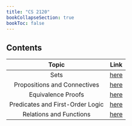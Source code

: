 ```yaml
---
title: "CS 2120"
bookCollapseSection: true
bookToc: false
---
```

## Contents

|              Topic               |                         Link                          |
| :------------------------------: | :---------------------------------------------------: |
|               Sets               |              [here](/notes/cs2120/sets)               |
|   Propositions and Connectives   |  [here](/notes/cs2120/propositions-and-connectives)   |
|        Equivalence Proofs        |       [here](/notes/cs2120/equivalence-proofs)        |
| Predicates and First-Order Logic | [here](/notes/cs2120/predicates-and-firstorder-logic) |
|Relations and Functions|[here](/notes/cs2120/relations-and-functions)|
